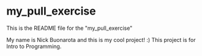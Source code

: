 # my_pull_exercise

This is the README file for the "my_pull_exercise"

My name is Nick Buonarota and this is my cool project! :)
This project is for Intro to Programming.
